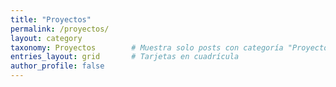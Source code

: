 ```yaml
---
title: "Proyectos"
permalink: /proyectos/
layout: category
taxonomy: Proyectos        # Muestra solo posts con categoría "Proyectos"
entries_layout: grid       # Tarjetas en cuadrícula
author_profile: false
---
```

